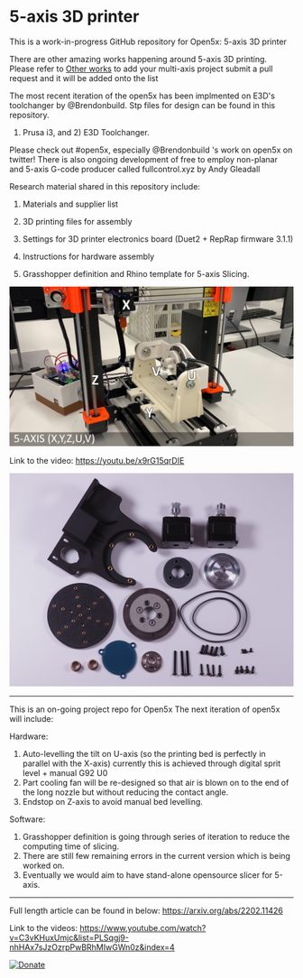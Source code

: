 # 5-axis 3D printer

This is a work-in-progress GitHub repository for Open5x: 5-axis 3D printer

There are other amazing works happening around 5-axis 3D printing.
Please refer to [Other works](Other_works.md) to add your multi-axis project submit a pull request and it will be added onto the list

The most recent iteration of the open5x has been implmented on E3D's toolchanger by @Brendonbuild. Stp files for design can be found in this repository.

1) Prusa i3, and 2) E3D Toolchanger.

Please check out #open5x, especially @Brendonbuild 's work on open5x on twitter!
There is also ongoing development of free to employ non-planar and 5-axis G-code producer called fullcontrol.xyz by Andy Gleadall

Research material shared in this repository include:

1. Materials and supplier list

2. 3D printing files for assembly

3. Settings for 3D printer electronics board (Duet2 + RepRap firmware 3.1.1)

4. Instructions for hardware assembly

5. Grasshopper definition and Rhino template for 5-axis Slicing.


![](images/5_axis_Prusa.jpg)

Link to the video:
https://youtu.be/x9rG15qrDIE

![](3D_Model/E3D_ToolChanger/mechanical_parts.jpg)

--------

This is an on-going project repo for Open5x
The next iteration of open5x will include:

Hardware:
1. Auto-levelling the tilt on U-axis (so the printing bed is perfectly in parallel with the X-axis) currently this is achieved through digital sprit level + manual G92 U0
2. Part cooling fan will be re-designed so that air is blown on to the end of the long nozzle but without reducing the contact angle.
3. Endstop on Z-axis to avoid manual bed levelling.

Software:
1. Grasshopper definition is going through series of iteration to reduce the computing time of slicing.
2. There are still few remaining errors in the current version which is being worked on.
3. Eventually we would aim to have stand-alone opensource slicer for 5-axis.


-------


Full length article can be found in below:
https://arxiv.org/abs/2202.11426

Link to the videos:
https://www.youtube.com/watch?v=C3vKHuxUmjc&list=PLSqgj9-nhHAx7sJzOzrpPwBRhMIwGWn0z&index=4

[![Donate](https://img.shields.io/badge/Donate-PayPal-green.svg)](https://www.paypal.com/donate/?hosted_button_id=EU5UT7KPFXXUG)

